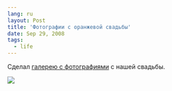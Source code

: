 ```yaml
---
lang: ru
layout: Post
title: 'Фотографии с оранжевой свадьбы'
date: Sep 29, 2008
tags:
  - life
---
```


Сделал [галерею с фотографиями](http://wedding.sapegin.ru/) с нашей свадьбы.

![](/images/blog/0480.jpg)
